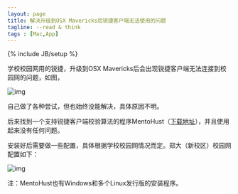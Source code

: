 ```yaml
---
layout: page
title: 解决升级到OSX Mavericks后锐捷客户端无法使用的问题
tagline: --read & think
tags : [Mac,App]
---
```

{% include JB/setup %}

学校校园网用的锐捷，升级到OSX Mavericks后会出现锐捷客户端无法连接到校园网的问题，如图，

![img](http://i1.wp.com/pic.yupoo.com/jok3r/DjH61Bi7/medish.jpg?resize=310%2C191)

自己做了各种尝试，但也始终没能解决，具体原因不明。

后来找到一个支持锐捷客户端校验算法的程序MentoHust（[下载地址](https://code.google.com/p/mentohust/)），并且使用起来没有任何问题。

安装好后需要做一些配置，具体根据学校校园网情况而定。郑大（新校区）校园网配置如下：

![img](http://i1.wp.com/pic.yupoo.com/jok3r/DjH61VBr/medish.jpg?resize=245%2C330)

注：MentoHust也有Windows和多个Linux发行版的安装程序。